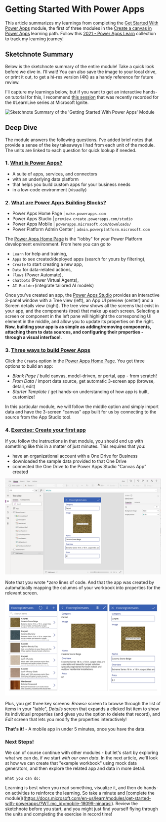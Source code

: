 # Getting Started With Power Apps

This article summarizes my learnings from completing the [Get Started With Power Apps](https://docs.microsoft.com/en-us/learn/modules/get-started-with-powerapps/?WT.mc_id=mobile-18099-ninarasi) module, the first of three modules in the [Create a canvas in Power Apps](https://docs.microsoft.com/en-us/learn/paths/create-powerapps/?WT.mc_id=mobile-18099-ninarasi) learning path. Follow this [2021 - Power Apps Learn](https://docs.microsoft.com/en-us/users/nityan/collections/z2xwsxy4go3mpj?WT.mc_id=mobile-18099-ninarasi) collection to track my learning journey!

## Sketchnote Summary

Below is the sketchnote summary of the entire module! Take a quick look before we dive in. I'll wait! You can also save the image to your local drive, or print it out, to get a hi-res version (4K) as a handy reference for future review.

I'll capture my learnings below, but if you want to get an interactive hands-on tutorial for this, I recommend [this session](https://channel9.msdn.com/Shows/Learn-Live/Learn-Live--Ignite-Get-started-with-Power-Apps?WT.mc_id=mobile-18099-ninarasi) that was recently recorded for the #LearnLive series at Microsoft Ignite.

![Sketchnote Summary of the 'Getting Started With Power Apps' Module](https://cloud-skills.dev/gallery/PowerApps-1-GettingStarted.png)


## Deep Dive

The module answers the following questions. I've added brief notes that provide a sense of the key takeaways I had from each unit of the module. The units are linked to each question for quick lookup if needed.

### 1. [What is Power Apps?](https://docs.microsoft.com/en-us/learn/modules/get-started-with-powerapps/1-powerapps-introduction?WT.mc_id=mobile-18099-ninarasi)

 * A suite of apps, services, and connectors 
 * with an underlying data platform 
 * that helps you build custom apps for your business needs
 * in a low-code environment (visually)


### 2. [What are Power Apps Building Blocks?](https://docs.microsoft.com/en-us/learn/modules/get-started-with-powerapps/2-powerapps-building-blocks?WT.mc_id=mobile-18099-ninarasi)

 * Power Apps Home Page | `make.powerapps.com`
 * Power Apps Studio | `preview.create.powerapps.com/studio`
 * Power Apps Mobile | `powerapps.microsoft.com/downloads/`
 * Power Platform Admin Center | `admin.powerplatform.microsoft.com`

The [Power Apps Home Page](https://make.powerapps.com) is the "lobby" for your Power Platform development environment. From here you can go to 
 * `Learn` for help and training, 
 * `Apps` to see created/deployed apps (search for yours by filtering), 
 * `Create` to start creating a new app, 
 * `Data` for data-related actions,
 * `Flows` (Power Automate), 
 * `Chatbots` (Power Virtual Agents),
 * `AI Builder`(integrate tailored AI models)

Once you've created an app, the [Power Apps Studio](https://preview.create.powerapps.com/studio/) provides an interactive 3-panel window with a Tree view (left), an App UI preview (center) and a Screen details view (right).  The tree view shows all the screens that exist in your app, and the components (tree) that make up each screen. Selecting a screen or component in the left pane will highlight the corresponding UI element in the middle, and allow you to update its properties on the right. **Now, building your app is as simple as adding/removing components, attaching them to data sources, and configuring their properties - through a visual interface!**.

### 3. [Three ways to build Power Apps](https://docs.microsoft.com/en-us/learn/modules/get-started-with-powerapps/4-powerapps-ways-to-build?WT.mc_id=mobile-18099-ninarasi)

Click the `Create` option in the [Power Apps Home Page](https://make.preview.powerapps.com/). You get three options to build an app:
 * _Blank Page_ / build canvas, model-driven, or portal, app - from scratch!
 * _From Data_ / import data source, get automatic 3-screen app (browse, detail, edit)
 * _Starter Template_ / get hands-on understanding of how app is built, customize!

In this particular module, we will follow the middle option and simply import data and have the 3-screen "canvas" app built for us by connecting to the source from the App Studio tool.

### 4. [Exercise: Create your first app](https://docs.microsoft.com/en-us/learn/modules/get-started-with-powerapps/5-powerapps-create-first?WT.mc_id=mobile-18099-ninarasi)

If you follow the instructions in that module, you should end up with something like this in a matter of just minutes. This requires that you:
  * have an organizational account with a One Drive for Business
  * downloaded the sample data provided to that One Drive
  * connected the One Drive to the Power Apps Studio "Canvas App" created

![Created Power App](../images/001-PowerApp-Created.png)

Note that you wrote **zero* lines of code. And that the app was created by automatically mapping the columns of your workbook into properties for the relevant screen.

![Power App Three Screens](../images/002-PowerApp-3Screens.png)

Plus, you get three key screens: _Browse_ screen to browse through the list of items in your "table", _Details_ screen that expands a clicked list item to show its individual properties (and gives you the option to delete that record), and _Edit_ screen that lets you modify the properties interactively!

**That's it!** - A mobile app in under 5 minutes, once you have the data.

### Next Steps!

We can of course continue with other modules - but let's start by exploring what we can do, if we start _with our own data_. In the next article, we'll look at how we can create that "example workbook" using mock data generators, and then explore the related app and data in more detail.


`What you can do:` 

Learning is best when you read something, visualize it, and then do hands-on activities to reinforce the learning. So take a minute and [complete the module]((https://docs.microsoft.com/en-us/learn/modules/get-started-with-powerapps/?WT.mc_id=mobile-18099-ninarasi). Review the sketchnote before you start, and you might just find yourself flying through the units and completing the exercise in record time!